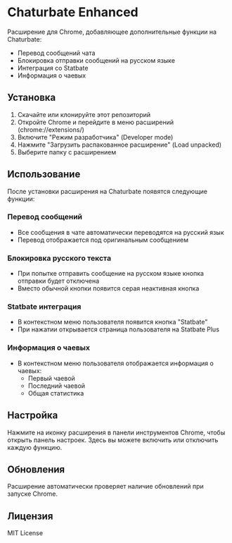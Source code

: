 # Chaturbate Enhanced

Расширение для Chrome, добавляющее дополнительные функции на Chaturbate:
- Перевод сообщений чата
- Блокировка отправки сообщений на русском языке
- Интеграция со Statbate
- Информация о чаевых

## Установка

1. Скачайте или клонируйте этот репозиторий
2. Откройте Chrome и перейдите в меню расширений (chrome://extensions/)
3. Включите "Режим разработчика" (Developer mode)
4. Нажмите "Загрузить распакованное расширение" (Load unpacked)
5. Выберите папку с расширением

## Использование

После установки расширения на Chaturbate появятся следующие функции:

### Перевод сообщений
- Все сообщения в чате автоматически переводятся на русский язык
- Перевод отображается под оригинальным сообщением

### Блокировка русского текста
- При попытке отправить сообщение на русском языке кнопка отправки будет отключена
- Вместо обычной кнопки появится серая неактивная кнопка

### Statbate интеграция
- В контекстном меню пользователя появится кнопка "Statbate"
- При нажатии открывается страница пользователя на Statbate Plus

### Информация о чаевых
- В контекстном меню пользователя отображается информация о чаевых:
  - Первый чаевой
  - Последний чаевой
  - Общая статистика

## Настройка

Нажмите на иконку расширения в панели инструментов Chrome, чтобы открыть панель настроек. Здесь вы можете включить или отключить каждую функцию.

## Обновления

Расширение автоматически проверяет наличие обновлений при запуске Chrome.

## Лицензия

MIT License 
